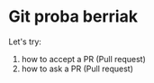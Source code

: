 # Git proba berriak

Let's try:
<ol>
<li>how to accept a PR (Pull request)</li>
<li>how to ask a PR (Pull request)</li>
</ol>
